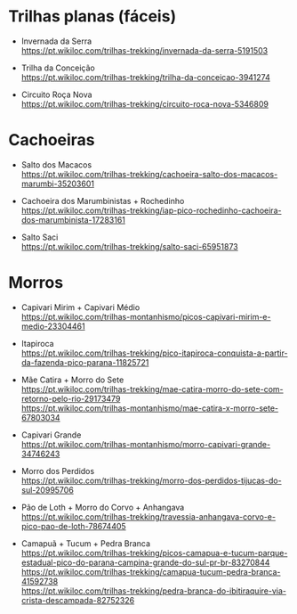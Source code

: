 # Trilhas planas (fáceis)
* Invernada da Serra\
https://pt.wikiloc.com/trilhas-trekking/invernada-da-serra-5191503

* Trilha da Conceição\
https://pt.wikiloc.com/trilhas-trekking/trilha-da-conceicao-3941274

* Circuito Roça Nova\
https://pt.wikiloc.com/trilhas-trekking/circuito-roca-nova-5346809

# Cachoeiras
* Salto dos Macacos\
https://pt.wikiloc.com/trilhas-trekking/cachoeira-salto-dos-macacos-marumbi-35203601

* Cachoeira dos Marumbinistas + Rochedinho\
https://pt.wikiloc.com/trilhas-trekking/iap-pico-rochedinho-cachoeira-dos-marumbinista-17283161 

* Salto Saci\
https://pt.wikiloc.com/trilhas-trekking/salto-saci-65951873

# Morros

* Capivari Mirim + Capivari Médio\
https://pt.wikiloc.com/trilhas-montanhismo/picos-capivari-mirim-e-medio-23304461

* Itapiroca\
https://pt.wikiloc.com/trilhas-trekking/pico-itapiroca-conquista-a-partir-da-fazenda-pico-parana-11825721

* Mãe Catira + Morro do Sete\
https://pt.wikiloc.com/trilhas-trekking/mae-catira-morro-do-sete-com-retorno-pelo-rio-29173479 \
https://pt.wikiloc.com/trilhas-montanhismo/mae-catira-x-morro-sete-67803034

* Capivari Grande\
https://pt.wikiloc.com/trilhas-montanhismo/morro-capivari-grande-34746243

* Morro dos Perdidos\
https://pt.wikiloc.com/trilhas-trekking/morro-dos-perdidos-tijucas-do-sul-20995706

* Pão de Loth + Morro do Corvo + Anhangava\
https://pt.wikiloc.com/trilhas-trekking/travessia-anhangava-corvo-e-pico-pao-de-loth-78674405

* Camapuã + Tucum + Pedra Branca\
https://pt.wikiloc.com/trilhas-trekking/picos-camapua-e-tucum-parque-estadual-pico-do-parana-campina-grande-do-sul-pr-br-83270844 \
https://pt.wikiloc.com/trilhas-trekking/camapua-tucum-pedra-branca-41592738 \
https://pt.wikiloc.com/trilhas-trekking/pedra-branca-do-ibitiraquire-via-crista-descampada-82752326
